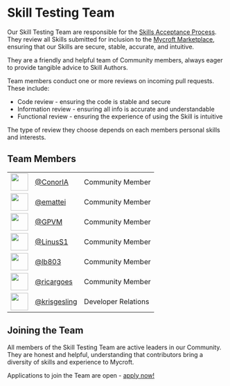 # Skill Testing Team

Our Skill Testing Team are responsible for the [Skills Acceptance Process](https://mycroft.ai/documentation/skills/skills-acceptance-process/). They review all Skills submitted for inclusion to the [Mycroft Marketplace](https://market.mycroft.ai), ensuring that our Skills are secure, stable, accurate, and intuitive.

They are a friendly and helpful team of Community members, always eager to provide tangible advice to Skill Authors.

Team members conduct one or more reviews on incoming pull requests. These include:
- Code review - ensuring the code is stable and secure
- Information review - ensuring all info is accurate and understandable
- Functional review - ensuring the experience of using the Skill is intuitive  

The type of review they choose depends on each members personal skills and interests.

## Team Members

<table>
  <tr>
    <td><a href="https://github.com/ConorIA"><img width="40px" src="https://github.com/ConorIA.png?size=40"></a></td>
    <td><a href="https://github.com/ConorIA">@ConorIA</a></td>
    <td>Community Member</td>
  </tr>
  <tr>
    <td><a href="https://github.com/emattei"><img width="40px" src="https://github.com/emattei.png?size=40"></a></td>
    <td><a href="https://github.com/emattei">@emattei</a></td>
    <td>Community Member</td>
  </tr>
  <tr>
    <td><a href="https://github.com/GPVM"><img width="40px" src="https://github.com/GPVM.png?size=40"></a></td>
    <td><a href="https://github.com/GPVM">@GPVM</a></td>
    <td>Community Member</td>
  </tr>
  <tr>
    <td><a href="https://github.com/LinusS1"><img width="40px" src="https://github.com/LinusS1.png?size=40"></a></td>
    <td><a href="https://github.com/LinusS1">@LinusS1</a></td>
    <td>Community Member</td>
  </tr>
  <tr>
    <td><a href="https://github.com/lb803"><img width="40px" src="https://github.com/lb803.png?size=40"></a></td>
    <td><a href="https://github.com/lb803">@lb803</a></td>
    <td>Community Member</td>
  </tr>
  <tr>
    <td><a href="https://github.com/ricargoes"><img width="40px" src="https://github.com/ricargoes.png?size=40"></a></td>
    <td><a href="https://github.com/ricargoes">@ricargoes</a></td>
    <td>Community Member</td>
  </tr>
  <tr>
    <td><a href="https://github.com/krisgesling"><img width="40px" src="https://github.com/krisgesling.png?size=40"></a></td>
    <td><a href="https://github.com/krisgesling">@krisgesling</a></td>
    <td>Developer Relations</td>
  </tr>
</table>

## Joining the Team

All members of the Skill Testing Team are active leaders in our Community. They are honest and helpful, understanding that contributors bring a diversity of skills and experience to Mycroft.

Applications to join the Team are open - [apply now!](https://goo.gl/forms/mTSRlAsMaMjelX482)
